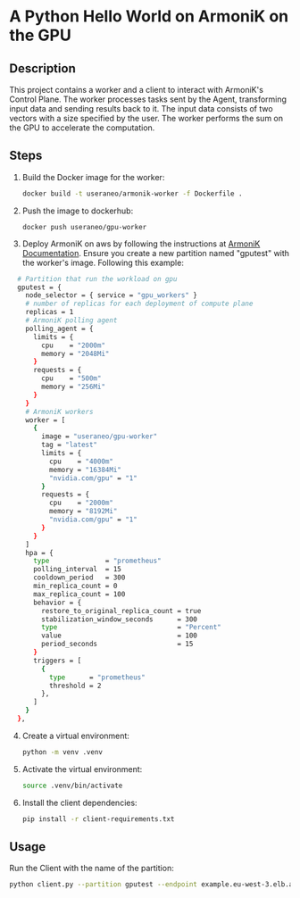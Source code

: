 # A Python Hello World on ArmoniK on the GPU

## Description

This project contains a worker and a client to interact with ArmoniK's Control Plane. The worker processes tasks sent by the Agent, transforming input data and sending results back to it. The input data consists of two vectors with a size specified by the user. The worker performs the sum on the GPU to accelerate the computation.

## Steps

1. Build the Docker image for the worker:
    ```bash
    docker build -t useraneo/armonik-worker -f Dockerfile .
    ```

2. Push the image to dockerhub:
    ```
    docker push useraneo/gpu-worker
    ```

3. Deploy ArmoniK on aws by following the instructions at [ArmoniK Documentation](https://aneoconsulting.github.io/ArmoniK/installation/aws/aws-all-in-one-deployment). Ensure you create a new partition named "gputest" with the worker's image. Following this example:

```bash
  # Partition that run the workload on gpu
  gputest = {
    node_selector = { service = "gpu_workers" }
    # number of replicas for each deployment of compute plane
    replicas = 1
    # ArmoniK polling agent
    polling_agent = {
      limits = {
        cpu    = "2000m"
        memory = "2048Mi"
      }
      requests = {
        cpu    = "500m"
        memory = "256Mi"
      }
    }
    # ArmoniK workers
    worker = [
      {
        image = "useraneo/gpu-worker"
        tag = "latest"
        limits = {
          cpu    = "4000m"
          memory = "16384Mi"
          "nvidia.com/gpu" = "1"
        }
        requests = {
          cpu    = "2000m"
          memory = "8192Mi"
          "nvidia.com/gpu" = "1"
        }
      }
    ]
    hpa = {
      type              = "prometheus"
      polling_interval  = 15
      cooldown_period   = 300
      min_replica_count = 0
      max_replica_count = 100
      behavior = {
        restore_to_original_replica_count = true
        stabilization_window_seconds      = 300
        type                              = "Percent"
        value                             = 100
        period_seconds                    = 15
      }
      triggers = [
        {
          type      = "prometheus"
          threshold = 2
        },
      ]
    }
  },
```

4. Create a virtual environment:
    ```bash
    python -m venv .venv
    ```

5. Activate the virtual environment:
    ```bash
    source .venv/bin/activate
    ```

6. Install the client dependencies:
    ```bash
    pip install -r client-requirements.txt
    ```

## Usage

Run the Client with the name of the partition:

```bash
python client.py --partition gputest --endpoint example.eu-west-3.elb.amazonaws.com:5001
```